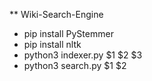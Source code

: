 ** Wiki-Search-Engine
- pip install PyStemmer
- pip install nltk
- python3 indexer.py $1 $2 $3
- python3 search.py $1 $2   
